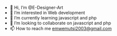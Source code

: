 - 👋 Hi, I’m @E-Designer-Art
- 👀 I’m interested in Web development
- 🌱 I’m currently learning javascript and php
- 💞️ I’m looking to collaborate on javascript and php
- 📫 How to reach me emwemutsi2003@gmail.com

<!---
E-Designer-Art/E-Designer-Art is a ✨ special ✨ repository because its `README.md` (this file) appears on your GitHub profile.
You can click the Preview link to take a look at your changes.
--->
